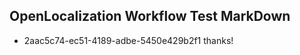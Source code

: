 ## OpenLocalization Workflow Test MarkDown
* 2aac5c74-ec51-4189-adbe-5450e429b2f1 thanks!

<!--HONumber=Jul16_HO3-->


